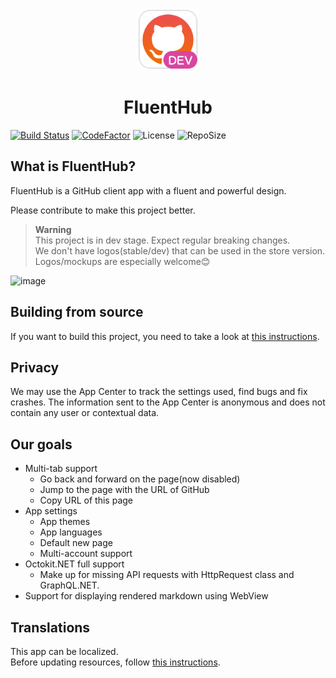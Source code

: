 <p align="center">
  <img alt="Logo" src="/FluentHub/Assets/AppTiles/Primitives/Dev/FluentHub.dev.original.scale-1024.png" width="100px" />
  <h1 align="center">FluentHub</h1>
</p>

[![Build Status](https://dev.azure.com/fluenthub-uwp/FluentHub/_apis/build/status/Build%20Pipeline?branchName=main)](https://dev.azure.com/fluenthub-uwp/FluentHub/_build/latest?definitionId=1&branchName=main)
[![CodeFactor](https://www.codefactor.io/repository/github/fluenthub-community/fluenthub/badge)](https://www.codefactor.io/repository/github/fluenthub-community/fluenthub)
![License](https://img.shields.io/github/license/fluenthub-uwp/FluentHub)
![RepoSize](https://img.shields.io/github/repo-size/fluenthub-uwp/FluentHub)

## What is FluentHub?

FluentHub is a GitHub client app with a fluent and powerful design.

Please contribute to make this project better.

> **Warning**</br> This project is in dev stage. Expect regular breaking changes.</br>
> We don't have logos(stable/dev) that can be used in the store version. Logos/mockups are especially welcome😊

![image](https://user-images.githubusercontent.com/62196528/156875118-f58c4acb-46de-478b-8b5b-9733b466d6b2.png)

## Building from source

If you want to build this project, you need to take a look at [this instructions](building-from-source.md).

## Privacy

We may use the App Center to track the settings used, find bugs and fix crashes. The information sent to the App Center is anonymous and does not contain any user or contextual data.

## Our goals

* Multi-tab support
  * Go back and forward on the page(now disabled)
  * Jump to the page with the URL of GitHub
  * Copy URL of this page
* App settings
  * App themes
  * App languages
  * Default new page
  * Multi-account support
* Octokit.NET full support
  * Make up for missing API requests with HttpRequest class and GraphQL.NET.
* Support for displaying rendered markdown using WebView

## Translations

This app can be localized.</br>
Before updating resources, follow [this instructions](translations.md).
